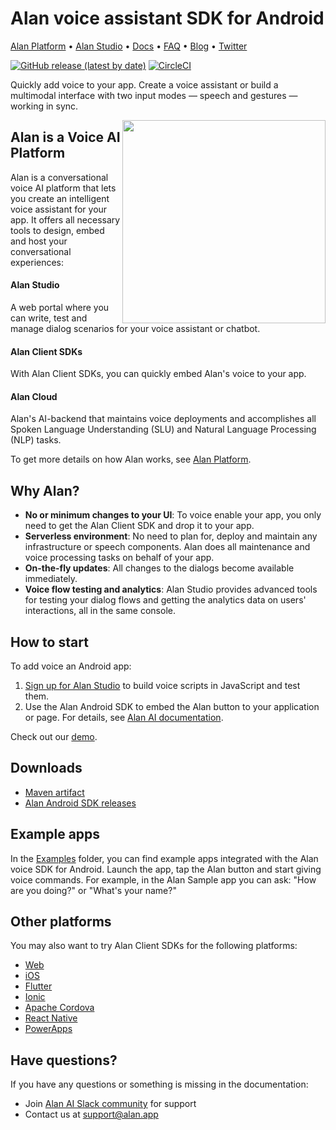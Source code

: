 # Alan voice assistant SDK for Android

[Alan Platform](https://alan.app/) • [Alan Studio](https://studio.alan.app/register) • [Docs](https://alan.app/docs) • [FAQ](https://alan.app/docs/usage/additional/faq) •
[Blog](https://alan.app/blog/) • [Twitter](https://twitter.com/alanvoiceai)

[![GitHub release (latest by date)](https://img.shields.io/github/v/release/alan-ai/alan-sdk-android)](https://github.com/alan-ai/alan-sdk-android/releases)
[![CircleCI](https://circleci.com/gh/alan-ai/alan-sdk-android.svg?style=shield)](https://circleci.com/gh/alan-ai/alan-sdk-android)

Quickly add voice to your app. Create a voice assistant or build a multimodal interface with two input modes &mdash; speech and gestures &mdash; working in sync.

<img src="https://alan.app/voice/images/github/phone-finance.gif" height="325px" align="right"/>


## Alan is a Voice AI Platform

Alan is a conversational voice AI platform that lets you create an intelligent voice assistant for your app. It offers all necessary tools to design, embed and host your conversational experiences:

#### Alan Studio
A web portal where you can write, test and manage dialog scenarios for your voice assistant or chatbot.

#### Alan Client SDKs

With Alan Client SDKs, you can quickly embed Alan's voice to your app.

#### Alan Cloud

Alan's AI-backend that maintains voice deployments and accomplishes all Spoken Language Understanding (SLU) and Natural Language Processing (NLP) tasks.

To get more details on how Alan works, see <a href="https://alan.app/platform" target="_blank">Alan Platform</a>.

## Why Alan?

* **No or minimum changes to your UI**: To voice enable your app, you only need to get the Alan Client SDK and drop it to your app.
* **Serverless environment**: No need to plan for, deploy and maintain any infrastructure or speech components. Alan does all maintenance and voice processing tasks on behalf of your app.
* **On-the-fly updates**: All changes to the dialogs become available immediately.
* **Voice flow testing and analytics**: Alan Studio provides advanced tools for testing your dialog flows and getting the analytics data on users' interactions, all in the same console.

## How to start

To add voice an Android app:

1. <a href="https://studio.alan.app/register" target="_blank">Sign up for Alan Studio</a> to build voice scripts in JavaScript and test them.
2. Use the Alan Android SDK to embed the Alan button to your application or page. For details, see <a href="https://alan.app/docs/client-api/android/android-api" target="_blank">Alan AI documentation</a>.

Check out our [demo](https://play.google.com/store/apps/details?id=app.alan.playground).

## Downloads
* [Maven artifact](https://search.maven.org/artifact/app.alan/sdk)
* [Alan Android SDK releases](https://github.com/alan-ai/alan-sdk-android/releases)


## Example  apps

In the [Examples](https://github.com/alan-ai/alan-sdk-android/tree/master/examples) folder, you can find example apps integrated with the Alan voice SDK for Android. Launch the app, tap the Alan button and start giving voice commands. For example, in the Alan Sample app you can ask: "How are you doing?" or "What's your name?"

## Other platforms

You may also want to try Alan Client SDKs for the following platforms:

* <a href="https://github.com/alan-ai/alan-sdk-web" target="_blank">Web</a>
* <a href="https://github.com/alan-ai/alan-sdk-ios" target="_blank">iOS</a>
* <a href="https://github.com/alan-ai/alan-sdk-flutter" target="_blank">Flutter</a>
* <a href="https://github.com/alan-ai/alan-sdk-ionic" target="_blank">Ionic</a>
* <a href="https://github.com/alan-ai/alan-sdk-cordova" target="_blank">Apache Cordova</a>
* <a href="https://github.com/alan-ai/alan-sdk-reactnative" target="_blank">React Native</a>
* <a href="https://github.com/alan-ai/alan-sdk-pcf" target="_blank">PowerApps</a>

## Have questions?

If you have any questions or something is missing in the documentation:
- Join [Alan AI Slack community](https://app.slack.com/client/TL55N530A) for support
- Contact us at [support@alan.app](mailto:support@alan.app)